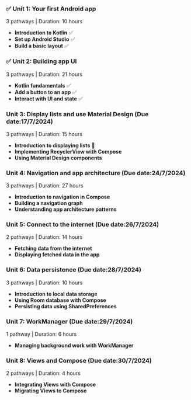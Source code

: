 ### ✅ Unit 1: Your first Android app
3 pathways | Duration: 10 hours 
- **Introduction to Kotlin** ✅
- **Set up Android Studio** ✅
- **Build a basic layout** ✅

### ✅ Unit 2: Building app UI
3 pathways | Duration: 21 hours 
- **Kotlin fundamentals** ✅ 
- **Add a button to an app** ✅
- **Interact with UI and state** ✅

### Unit 3: Display lists and use Material Design (Due date:17/7/2024)
3 pathways | Duration: 15 hours
- **Introduction to displaying lists** 📍
- **Implementing RecyclerView with Compose**
- **Using Material Design components**

### Unit 4: Navigation and app architecture (Due date:24/7/2024)
3 pathways | Duration: 27 hours
- **Introduction to navigation in Compose**
- **Building a navigation graph**
- **Understanding app architecture patterns**

### Unit 5: Connect to the internet (Due date:26/7/2024)
2 pathways | Duration: 14 hours
- **Fetching data from the internet**
- **Displaying fetched data in the app**

### Unit 6: Data persistence (Due date:28/7/2024)
3 pathways | Duration: 10 hours
- **Introduction to local data storage**
- **Using Room database with Compose**
- **Persisting data using SharedPreferences**

### Unit 7: WorkManager (Due date:29/7/2024) 
1 pathway | Duration: 6 hours
- **Managing background work with WorkManager**

### Unit 8: Views and Compose (Due date:30/7/2024)
2 pathways | Duration: 4 hours
- **Integrating Views with Compose**
- **Migrating Views to Compose**

